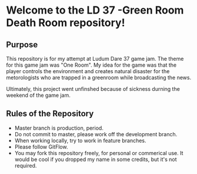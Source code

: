 # Welcome to the LD 37 -Green Room Death Room repository!

## Purpose
This repository is for my attempt at Ludum Dare 37 game jam. The theme for this game jam was "One Room". My idea for the game was that the player controls the environment and creates natural disaster for the metorologists who are trapped in a greenroom while broadcasting the news.

Ultimately, this project went unfinshed because of sickness durning the weekend of the game jam.

## Rules of the Repository
* Master branch is production, period.
* Do not commit to master, please work off the development branch.
* When working locally, try to work in feature branches.
* Please follow GitFlow.
* You may fork this repository freely, for personal or commerical use. It would be cool if you dropped my name in some credits, but it's not required.
